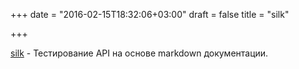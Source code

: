 +++
date = "2016-02-15T18:32:06+03:00"
draft = false
title = "silk"

+++

<p><a href="https://github.com/matryer/silk">silk</a>&nbsp;- Тестирование API на основе markdown документации.</p>

